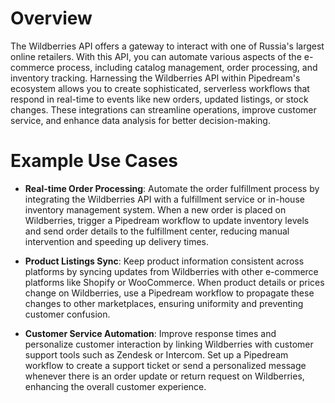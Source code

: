 # Overview

The Wildberries API offers a gateway to interact with one of Russia's largest online retailers. With this API, you can automate various aspects of the e-commerce process, including catalog management, order processing, and inventory tracking. Harnessing the Wildberries API within Pipedream's ecosystem allows you to create sophisticated, serverless workflows that respond in real-time to events like new orders, updated listings, or stock changes. These integrations can streamline operations, improve customer service, and enhance data analysis for better decision-making.

# Example Use Cases

- **Real-time Order Processing**: Automate the order fulfillment process by integrating the Wildberries API with a fulfillment service or in-house inventory management system. When a new order is placed on Wildberries, trigger a Pipedream workflow to update inventory levels and send order details to the fulfillment center, reducing manual intervention and speeding up delivery times.

- **Product Listings Sync**: Keep product information consistent across platforms by syncing updates from Wildberries with other e-commerce platforms like Shopify or WooCommerce. When product details or prices change on Wildberries, use a Pipedream workflow to propagate these changes to other marketplaces, ensuring uniformity and preventing customer confusion.

- **Customer Service Automation**: Improve response times and personalize customer interaction by linking Wildberries with customer support tools such as Zendesk or Intercom. Set up a Pipedream workflow to create a support ticket or send a personalized message whenever there is an order update or return request on Wildberries, enhancing the overall customer experience.
